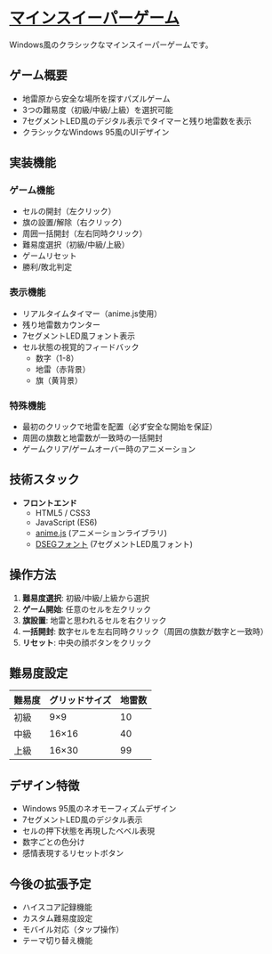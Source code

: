 # [マインスイーパーゲーム](https://minesweeper-mu-vert.vercel.app/)

Windows風のクラシックなマインスイーパーゲームです。

## ゲーム概要

- 地雷原から安全な場所を探すパズルゲーム
- 3つの難易度（初級/中級/上級）を選択可能
- 7セグメントLED風のデジタル表示でタイマーと残り地雷数を表示
- クラシックなWindows 95風のUIデザイン

## 実装機能

### ゲーム機能
- セルの開封（左クリック）
- 旗の設置/解除（右クリック）
- 周囲一括開封（左右同時クリック）
- 難易度選択（初級/中級/上級）
- ゲームリセット
- 勝利/敗北判定

### 表示機能
- リアルタイムタイマー（anime.js使用）
- 残り地雷数カウンター
- 7セグメントLED風フォント表示
- セル状態の視覚的フィードバック
  - 数字（1-8）
  - 地雷（赤背景）
  - 旗（黄背景）

### 特殊機能
- 最初のクリックで地雷を配置（必ず安全な開始を保証）
- 周囲の旗数と地雷数が一致時の一括開封
- ゲームクリア/ゲームオーバー時のアニメーション

## 技術スタック

- **フロントエンド**
  - HTML5 / CSS3
  - JavaScript (ES6)
  - [anime.js](https://animejs.com/) (アニメーションライブラリ)
  - [DSEGフォント](https://github.com/keshikan/DSEG) (7セグメントLED風フォント)

## 操作方法

1. **難易度選択**: 初級/中級/上級から選択
2. **ゲーム開始**: 任意のセルを左クリック
3. **旗設置**: 地雷と思われるセルを右クリック
4. **一括開封**: 数字セルを左右同時クリック（周囲の旗数が数字と一致時）
5. **リセット**: 中央の顔ボタンをクリック

## 難易度設定

| 難易度   | グリッドサイズ | 地雷数 |
|----------|----------------|--------|
| 初級     | 9×9            | 10     |
| 中級     | 16×16          | 40     |
| 上級     | 16×30          | 99     |

## デザイン特徴

- Windows 95風のネオモーフィズムデザイン
- 7セグメントLED風のデジタル表示
- セルの押下状態を再現したベベル表現
- 数字ごとの色分け
- 感情表現するリセットボタン

## 今後の拡張予定

- ハイスコア記録機能
- カスタム難易度設定
- モバイル対応（タップ操作）
- テーマ切り替え機能
